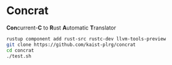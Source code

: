 # Concrat

**Con**current-**C** to **R**ust **A**utomatic **T**ranslator

```bash
rustup component add rust-src rustc-dev llvm-tools-preview
git clone https://github.com/kaist-plrg/concrat
cd concrat
./test.sh
```
